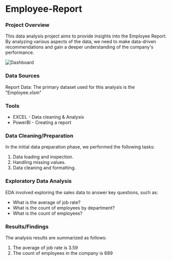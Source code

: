 # Employee-Report

### Project Overview

This data analysis project aims to provide insights into the  Employee Report. By analyzing various aspects of the data, we need to make data-driven recommendations and gain a deeper understanding of the company's performance.

![Dashboard](https://github.com/Omer-etiwie/Employees-Report/assets/171517937/5c6ba8eb-f224-47b4-9c8f-7532698da176)


### Data Sources

Report Data: The primary dataset used for this analysis is the "Employee.xlsm" 

### Tools

- EXCEL - Data cleaning & Analysis
- PowerBI - Creating a report

### Data Cleaning/Preparation

In the initial data preparation phase, we performed the following tasks:
1. Data loading and inspection.
2. Handling missing values.
3. Data cleaning and formatting.

### Exploratory Data Analysis

EDA involved exploring the sales data to answer key questions, such as:

- What is the average of job rate?
- What is the count of employees by department?
- What is the count of employees?

### Results/Findings

The analysis results are summarized as follows:
1. The average of job rate is 3.59
2. The count of employees in the company is 689









